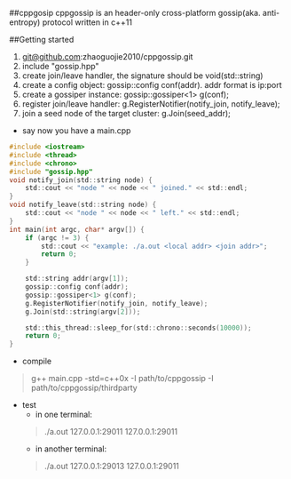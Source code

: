 ##cppgosip
cppgossip is an header-only cross-platform gossip(aka. anti-entropy) protocol written in c++11


##Getting started

1. git@github.com:zhaoguojie2010/cppgossip.git
2. include "gossip.hpp"
3. create join/leave handler, the signature should be void(std::string)
4. create a config object: gossip::config conf(addr). addr format is ip:port
5. create a gossiper instance: gossip::gossiper<1> g(conf);
6. register join/leave handler: g.RegisterNotifier(notify_join, notify_leave);
7. join a seed node of the target cluster: g.Join(seed_addr);

* say now you have a main.cpp
``` c
#include <iostream>
#include <thread>
#include <chrono>
#include "gossip.hpp"
void notify_join(std::string node) {
    std::cout << "node " << node << " joined." << std::endl;
}
void notify_leave(std::string node) {
    std::cout << "node " << node << " left." << std::endl;
}
int main(int argc, char* argv[]) {
    if (argc != 3) {
        std::cout << "example: ./a.out <local addr> <join addr>";
        return 0;
    }

    std::string addr(argv[1]);
    gossip::config conf(addr);
    gossip::gossiper<1> g(conf);
    g.RegisterNotifier(notify_join, notify_leave);
    g.Join(std::string(argv[2]));

    std::this_thread::sleep_for(std::chrono::seconds(10000));
    return 0;
}
```

* compile
>g++ main.cpp -std=c++0x -I path/to/cppgossip -I path/to/cppgossip/thirdparty
* test
    * in one terminal:
    >./a.out 127.0.0.1:29011 127.0.0.1:29011
    * in another terminal:
    >./a.out 127.0.0.1:29013 127.0.0.1:29011
